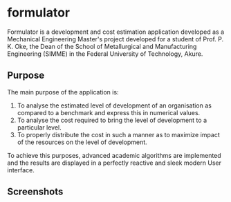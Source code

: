 # formulator

Formulator is a development and cost estimation application developed as a Mechanical Engineering Master's project developed for a student of Prof. P. K. Oke, the Dean of the School of Metallurgical and Manufacturing Engineering (SIMME) in the Federal University of Technology, Akure.

## Purpose

The main purpose of the application is:
1. To analyse the estimated level of development of an organisation as compared to a benchmark and express this in numerical values.
2. To analyse the cost required to bring the level of development to a particular level.
3. To properly distribute the cost in such a manner as to maximize impact of the resources on the level of development.

To achieve this purposes, advanced academic algorithms are implemented and the results are displayed in a perfectly reactive and sleek modern User interface.

## Screenshots
